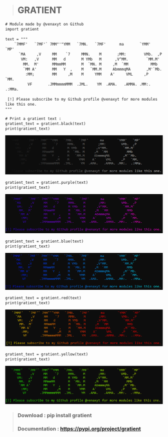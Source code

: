 > # GRATIENT
```
# Module made by @venaxyt on Github
import gratient

text = """
    `7MMF'   `7MF'` 7MM"'"YMM   `7MN.   `7MF'      ma       `YMM'   `MP' 
      `MA     ,V     MM    `7     MMN.    M       ;MM:        VMb.  ,P   
       VM:   ,V      MM   d       M YMb   M      ,V^MM.        `MM.M'    
        MM.  M'      MMmmMM       M  `MN. M     ,M  `MM          MMb     
        `MM A'       MM   Y  ,    M   `MM.M     AbmmmqMA       ,M'`Mb.   
         :MM;        MM     ,M    M     YMM    A'     VML     ,P   `MM.  
          VF       .JMMmmmmMMM  .JML.    YM  .AMA.   .AMMA. .MM:.  .:MMa.

 [!] Please subscribe to my Github profile @venaxyt for more modules like this one.
"""
```
```
# Print a gratient text :
gratient_text = gratient.black(text)
print(gratient_text)
```
![](https://github.com/venaxyt/gratient/blob/main/images/black.PNG)

```
gratient_text = gratient.purple(text)
print(gratient_text)
```
![](https://github.com/venaxyt/gratient/blob/main/images/purple.PNG)
```
gratient_text = gratient.blue(text)
print(gratient_text)
```
![](https://github.com/venaxyt/gratient/blob/main/images/blue.PNG)
```
gratient_text = gratient.red(text)
print(gratient_text)
```
![](https://github.com/venaxyt/gratient/blob/main/images/red.PNG)
```
gratient_text = gratient.yellow(text)
print(gratient_text)
```
![](https://github.com/venaxyt/gratient/blob/main/images/yellow.PNG)

> ### Download : pip install gratient
> ### Documentation : https://pypi.org/project/gratient
